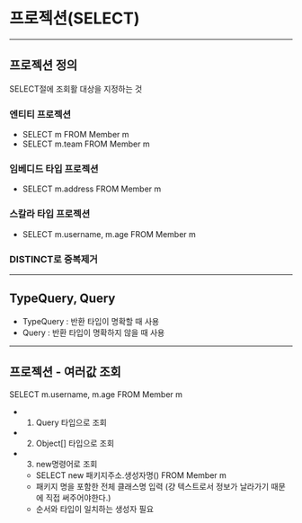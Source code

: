 # 프로젝션(SELECT)
---
## 프로젝션 정의

SELECT절에 조회활 대상을 지정하는 것

### 엔티티 프로젝션

- SELECT m FROM Member m
- SELECT m.team FROM Member m

### 임베디드 타입 프로젝션

- SELECT m.address FROM Member m

### 스칼라 타입 프로젝션

- SELECT m.username, m.age FROM Member m

### DISTINCT로 중복제거

---

## TypeQuery, Query

- TypeQuery :  반환 타입이 명확할 때 사용
- Query :   반환 타입이 명확하지 않을 때 사용

---

## 프로젝션 - 여러값 조회

SELECT m.username, m.age FROM Member m

- 1. Query 타입으로 조회
- 2. Object[] 타입으로 조회
- 3. new명령어로 조회
    - SELECT new 패키지주소.생성자명() FROM Member m
    - 패키지 명을 포함한 전체 클래스명 입력 (걍 텍스트로서 정보가 날라가기 때문에 직접 써주어야한다.)
    - 순서와 타입이 일치하는 생성자 필요
